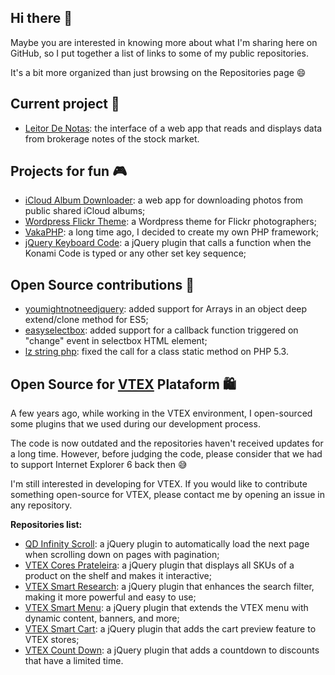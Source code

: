 ## Hi there 👋

Maybe you are interested in knowing more about what I'm sharing here on GitHub, so I put together a list of links to some of my public repositories.

It's a bit more organized than just browsing on the Repositories page 😄

## Current project 🚀
 - [Leitor De Notas](https://github.com/cvscarlos/Leitor-De-Notas): the interface of a web app that reads and displays data from brokerage notes of the stock market.

## Projects for fun 🎮

- [iCloud Album Downloader](https://github.com/cvscarlos/iCloud-Album-Downloader): a web app for downloading photos from public shared iCloud albums;
- [Wordpress Flickr Theme](https://github.com/cvscarlos/Wordpress-Flickr-Theme): a Wordpress theme for Flickr photographers;
- [VakaPHP](https://github.com/cvscarlos/VaKaPHP): a long time ago, I decided to create my own PHP framework;
- [jQuery Keyboard Code](https://github.com/cvscarlos/jQuery-Keyboard-Code): a jQuery plugin that calls a function when the Konami Code is typed or any other set key sequence;

## Open Source contributions 🤝

- [youmightnotneedjquery](https://github.com/HubSpot/youmightnotneedjquery/pull/211): added support for Arrays in an object deep extend/clone method for ES5;
- [easyselectbox](https://github.com/kosinix/easyselectbox/pull/1): added support for a callback function triggered on "change" event in selectbox HTML element;
- [lz string php](https://github.com/nullpunkt/lz-string-php/pull/21): fixed the call for a class static method on PHP 5.3.

## Open Source for [VTEX](https://vtex.com/) Plataform 🛍️

A few years ago, while working in the VTEX environment, I open-sourced some plugins that we used during our development process.

The code is now outdated and the repositories haven't received updates for a long time. However, before judging the code, please consider that we had to support Internet Explorer 6 back then 😅

I'm still interested in developing for VTEX. If you would like to contribute something open-source for VTEX, please contact me by opening an issue in any repository.

**Repositories list:**
- [QD Infinity Scroll](https://github.com/cvscarlos/QD-Infinity-Scroll): a jQuery plugin to automatically load the next page when scrolling down on pages with pagination;
- [VTEX Cores Prateleira](https://github.com/cvscarlos/VTEX-Cores-Prateleira): a jQuery plugin that displays all SKUs of a product on the shelf and makes it interactive;
- [VTEX Smart Research](https://github.com/cvscarlos/VTEX-Smart-Research): a jQuery plugin that enhances the search filter, making it more powerful and easy to use;
- [VTEX Smart Menu](https://github.com/cvscarlos/VTEX-Smart-Menu): a jQuery plugin that extends the VTEX menu with dynamic content, banners, and more;
- [VTEX Smart Cart](https://github.com/cvscarlos/VTEX-Smart-Cart): a jQuery plugin that adds the cart preview feature to VTEX stores;
- [VTEX Count Down](https://github.com/cvscarlos/VTEX-Count-Down): a jQuery plugin that adds a countdown to discounts that have a limited time.
